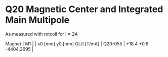 Q20 Magnetic Center and Integrated Main Multipole
=================================================

As measured with rotcoil for I =   2A

Magnet  |             M1               |
        | x0 [mm]  y0 [mm] GL/I [T/mA] |
Q20-055 |   +18.4     +0.8 -4404.2695  |
